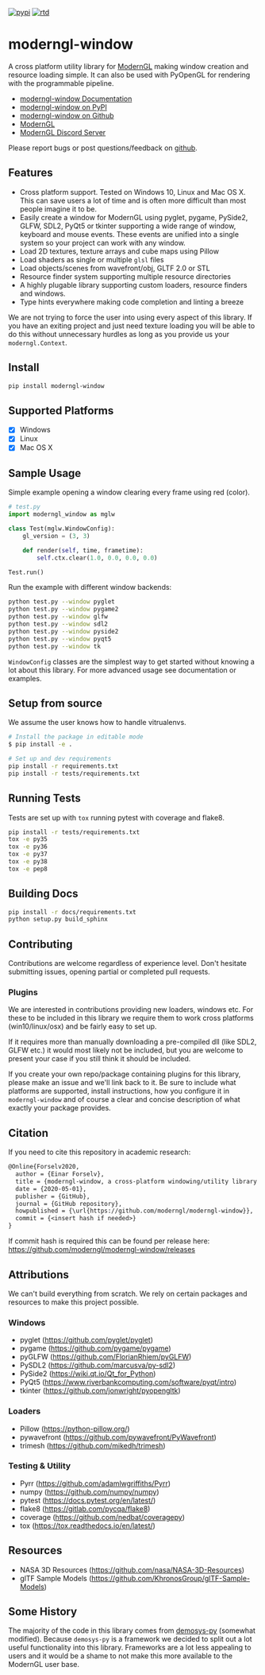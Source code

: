 [![pypi](https://badge.fury.io/py/moderngl-window.svg)](https://pypi.python.org/pypi/moderngl-window) [![rtd](https://readthedocs.org/projects/moderngl-window/badge/?version=latest)](https://moderngl-window.readthedocs.io)

# moderngl-window

A cross platform utility library for [ModernGL](https://github.com/moderngl/moderngl) making window
creation and resource loading simple. It can also be used with PyOpenGL for
rendering with the programmable pipeline.

* [moderngl-window Documentation](https://moderngl-window.readthedocs.io)
* [moderngl-window on PyPI](https://pypi.org/project/moderngl-window)
* [moderngl-window on Github](https://github.com/moderngl/moderngl-window)
* [ModernGL](https://github.com/moderngl/moderngl)
* [ModernGL Discord Server](https://discord.gg/UEMtW8D)

Please report bugs or post questions/feedback on [github](https://github.com/moderngl/moderngl-window/issues).

## Features

* Cross platform support. Tested on Windows 10, Linux and Mac OS X.
  This can save users a lot of time and is often more difficult than most people
  imagine it to be.
* Easily create a window for ModernGL using pyglet, pygame, PySide2, GLFW, SDL2, PyQt5
  or tkinter supporting a wide range of window, keyboard and mouse events.
  These events are unified into a single system so your project can work with any window.
* Load 2D textures, texture arrays and cube maps using Pillow
* Load shaders as single or multiple `glsl` files
* Load objects/scenes from wavefront/obj, GLTF 2.0 or STL
* Resource finder system supporting multiple resource directories
* A highly plugable library supporting custom loaders,
  resource finders and windows.
* Type hints everywhere making code completion and linting a breeze

We are not trying to force the user into using every aspect of this
library. If you have an exiting project and just need texture loading
you will be able to do this without unnecessary hurdles as long as
you provide us your `moderngl.Context`.

## Install

```bash
pip install moderngl-window
```

## Supported Platforms

* [x] Windows
* [x] Linux
* [x] Mac OS X

## Sample Usage

Simple example opening a window clearing every frame using red (color).

```py
# test.py
import moderngl_window as mglw

class Test(mglw.WindowConfig):
    gl_version = (3, 3)

    def render(self, time, frametime):
        self.ctx.clear(1.0, 0.0, 0.0, 0.0)

Test.run()
```

Run the example with different window backends:

```bash
python test.py --window pyglet
python test.py --window pygame2
python test.py --window glfw
python test.py --window sdl2
python test.py --window pyside2
python test.py --window pyqt5
python test.py --window tk
```

`WindowConfig` classes are the simplest way to get started without knowing
a lot about this library. For more advanced usage see documentation
or examples.

## Setup from source

We assume the user knows how to handle vitrualenvs.

```bash
# Install the package in editable mode
$ pip install -e .

# Set up and dev requirements
pip install -r requirements.txt
pip install -r tests/requirements.txt
```

## Running Tests

Tests are set up with `tox` running pytest with coverage and flake8.

```bash
pip install -r tests/requirements.txt
tox -e py35
tox -e py36
tox -e py37
tox -e py38
tox -e pep8
```

## Building Docs

```bash
pip install -r docs/requirements.txt
python setup.py build_sphinx
```

## Contributing

Contributions are welcome regardless of experience level.
Don't hesitate submitting issues, opening partial or completed
pull requests.

### Plugins

We are interested in contributions providing new loaders, windows etc.
For these to be included in this library we require them
to work cross platforms (win10/linux/osx) and be fairly easy to set up.

If it requires more than manually downloading a pre-compiled dll
(like SDL2, GLFW etc.) it would most likely not be included,
but you are welcome to present your case if you still think it should
be included.

If you create your own repo/package containing plugins for
this library, please make an issue and we'll link back to it.
Be sure to include what platforms are supported, install
instructions, how you configure it in `moderngl-window` and
of course a clear and concise description of what exactly
your package provides.

## Citation

If you need to cite this repository in academic research:
```txt
@Online{Forselv2020,
  author = {Einar Forselv},
  title = {moderngl-window, a cross-platform windowing/utility library for ModernGL},
  date = {2020-05-01},
  publisher = {GitHub},
  journal = {GitHub repository},
  howpublished = {\url{https://github.com/moderngl/moderngl-window}},
  commit = {<insert hash if needed>}
}
```

If commit hash is required this can be found per release here:
https://github.com/moderngl/moderngl-window/releases


## Attributions

We can't build everything from scratch. We rely on certain packages
and resources to make this project possible.

### Windows

* pyglet (https://github.com/pyglet/pyglet)
* pygame (https://github.com/pygame/pygame)
* pyGLFW (https://github.com/FlorianRhiem/pyGLFW)
* PySDL2 (https://github.com/marcusva/py-sdl2)
* PySide2 (https://wiki.qt.io/Qt_for_Python)
* PyQt5 (https://www.riverbankcomputing.com/software/pyqt/intro)
* tkinter (https://github.com/jonwright/pyopengltk)

### Loaders

* Pillow (https://python-pillow.org/)
* pywavefront (https://github.com/pywavefront/PyWavefront)
* trimesh (https://github.com/mikedh/trimesh)

### Testing & Utility

* Pyrr (https://github.com/adamlwgriffiths/Pyrr)
* numpy (https://github.com/numpy/numpy)
* pytest (https://docs.pytest.org/en/latest/)
* flake8 (https://gitlab.com/pycqa/flake8)
* coverage (https://github.com/nedbat/coveragepy)
* tox (https://tox.readthedocs.io/en/latest/)

## Resources

* NASA 3D Resources (https://github.com/nasa/NASA-3D-Resources)
* glTF Sample Models (https://github.com/KhronosGroup/glTF-Sample-Models)

## Some History

The majority of the code in this library comes from [demosys-py](https://github.com/Contraz/demosys-py) (somewhat modified).
Because `demosys-py` is a framework we decided to split out a lot useful functionality into this
library. Frameworks are a lot less appealing to users and it would be a shame to not make this
more available to the ModernGL user base.

